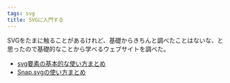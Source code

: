 ```yaml
---
tags: svg
title: SVGに入門する
---
```

SVGをたまに触ることがあるけれど、基礎からきちんと調べたことはないな、と思ったので基礎的なことから学べるウェブサイトを調べた。

- [svg要素の基本的な使い方まとめ](http://defghi1977.html.xdomain.jp/tech/svgMemo/svgMemo.htm)
- [Snap.svgの使い方まとめ](http://defghi1977.html.xdomain.jp/tech/snapsvg/snapsvg.xhtml)
